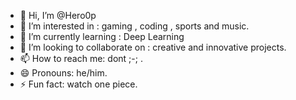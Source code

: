 - 👋 Hi, I’m @Hero0p
- 👀 I’m interested in : gaming , coding , sports and music.
- 🌱 I’m currently learning : Deep Learning
- 💞️ I’m looking to collaborate on : creative and innovative projects.
- 📫 How to reach me: dont ;-; .
- 😄 Pronouns: he/him.
- ⚡ Fun fact: watch one piece.

<!---
Hero0p/Hero0p is a ✨ special ✨ repository because its `README.md` (this file) appears on your GitHub profile.
You can click the Preview link to take a look at your changes.
--->
